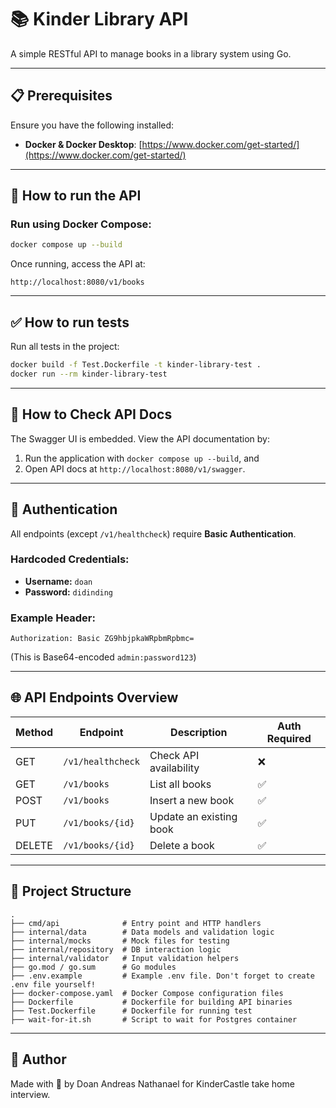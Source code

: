 # 📚 Kinder Library API

A simple RESTful API to manage books in a library system using Go.

---

## 📋 Prerequisites

Ensure you have the following installed:

- **Docker & Docker Desktop**: [https://www.docker.com/get-started/](https://www.docker.com/get-started/)

---

## 🚀 How to run the API

### Run using Docker Compose:

```bash
docker compose up --build
```

Once running, access the API at:

```
http://localhost:8080/v1/books
```

---

## ✅ How to run tests

Run all tests in the project:

```bash
docker build -f Test.Dockerfile -t kinder-library-test .
docker run --rm kinder-library-test
```

---

## 📖 How to Check API Docs

The Swagger UI is embedded. View the API documentation by:

1. Run the application with `docker compose up --build`, and
2. Open API docs at `http://localhost:8080/v1/swagger`.

---

## 🔐 Authentication

All endpoints (except `/v1/healthcheck`) require **Basic Authentication**.

### Hardcoded Credentials:

- **Username:** `doan`
- **Password:** `didinding`

### Example Header:

```
Authorization: Basic ZG9hbjpkaWRpbmRpbmc=
```

(This is Base64-encoded `admin:password123`)

---

## 🌐 API Endpoints Overview

| Method | Endpoint            | Description              | Auth Required |
|--------|---------------------|--------------------------|----------------|
| GET    | `/v1/healthcheck`   | Check API availability   | ❌             |
| GET    | `/v1/books`         | List all books           | ✅             |
| POST   | `/v1/books`         | Insert a new book        | ✅             |
| PUT    | `/v1/books/{id}`    | Update an existing book  | ✅             |
| DELETE | `/v1/books/{id}`    | Delete a book            | ✅             |

---

## 📂 Project Structure

```
.
├── cmd/api              # Entry point and HTTP handlers
├── internal/data        # Data models and validation logic
├── internal/mocks       # Mock files for testing
├── internal/repository  # DB interaction logic
├── internal/validator   # Input validation helpers
├── go.mod / go.sum      # Go modules
├── .env.example         # Example .env file. Don't forget to create .env file yourself!
├── docker-compose.yaml  # Docker Compose configuration files
├── Dockerfile           # Dockerfile for building API binaries
├── Test.Dockerfile      # Dockerfile for running test
├── wait-for-it.sh       # Script to wait for Postgres container
```

---

## 👤 Author

Made with 💛 by Doan Andreas Nathanael for KinderCastle take home interview.
